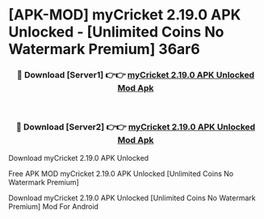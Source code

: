 # [APK-MOD] myCricket 2.19.0 APK Unlocked - [Unlimited Coins No Watermark Premium] 36ar6



<div align="center">
<h3>🔴 Download [Server1] 👉👉 <a href="https://momento.my/?title=myCricket_2.19.0_APK_Unlocked">myCricket 2.19.0 APK Unlocked Mod Apk</a></h3><br>

<h3>🔴 Download [Server2] 👉👉 <a href="https://momento.my/?title=myCricket_2.19.0_APK_Unlocked">myCricket 2.19.0 APK Unlocked Mod Apk</a></h3>
</div>



Download myCricket 2.19.0 APK Unlocked 

Free APK MOD myCricket 2.19.0 APK Unlocked [Unlimited Coins No Watermark Premium]

Download myCricket 2.19.0 APK Unlocked [Unlimited Coins No Watermark Premium] Mod For Android
